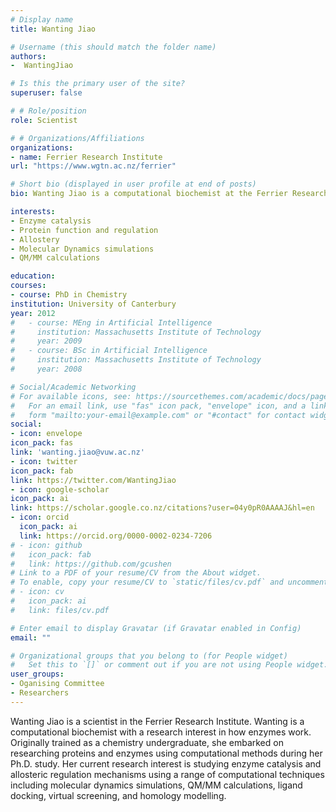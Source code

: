 ```yaml
---
# Display name
title: Wanting Jiao

# Username (this should match the folder name)
authors:
-  WantingJiao

# Is this the primary user of the site?
superuser: false

# # Role/position
role: Scientist

# # Organizations/Affiliations
organizations:
- name: Ferrier Research Institute
url: "https://www.wgtn.ac.nz/ferrier"

# Short bio (displayed in user profile at end of posts)
bio: Wanting Jiao is a computational biochemist at the Ferrier Research Institute.

interests:
- Enzyme catalysis
- Protein function and regulation
- Allostery
- Molecular Dynamics simulations
- QM/MM calculations

education:
courses:
- course: PhD in Chemistry
institution: University of Canterbury
year: 2012
#   - course: MEng in Artificial Intelligence
#     institution: Massachusetts Institute of Technology
#     year: 2009
#   - course: BSc in Artificial Intelligence
#     institution: Massachusetts Institute of Technology
#     year: 2008

# Social/Academic Networking
# For available icons, see: https://sourcethemes.com/academic/docs/page-builder/#icons
#   For an email link, use "fas" icon pack, "envelope" icon, and a link in the
#   form "mailto:your-email@example.com" or "#contact" for contact widget.
social:
- icon: envelope
icon_pack: fas
link: 'wanting.jiao@vuw.ac.nz'
- icon: twitter
icon_pack: fab
link: https://twitter.com/WantingJiao
- icon: google-scholar
icon_pack: ai
link: https://scholar.google.co.nz/citations?user=04y0pR0AAAAJ&hl=en
- icon: orcid
  icon_pack: ai
  link: https://orcid.org/0000-0002-0234-7206
# - icon: github
#   icon_pack: fab
#   link: https://github.com/gcushen
# Link to a PDF of your resume/CV from the About widget.
# To enable, copy your resume/CV to `static/files/cv.pdf` and uncomment the lines below.
# - icon: cv
#   icon_pack: ai
#   link: files/cv.pdf

# Enter email to display Gravatar (if Gravatar enabled in Config)
email: ""

# Organizational groups that you belong to (for People widget)
#   Set this to `[]` or comment out if you are not using People widget.
user_groups:
- Oganising Committee
- Researchers
---
```


Wanting Jiao is a scientist in the Ferrier Research Institute. Wanting is a computational biochemist with a research interest in how enzymes work. Originally trained as a chemistry undergraduate, she embarked on researching proteins and enzymes using computational methods during her Ph.D. study. Her current research interest is studying enzyme catalysis and allosteric regulation mechanisms using a range of computational techniques including molecular dynamics simulations, QM/MM calculations, ligand docking, virtual screening, and homology modelling. 